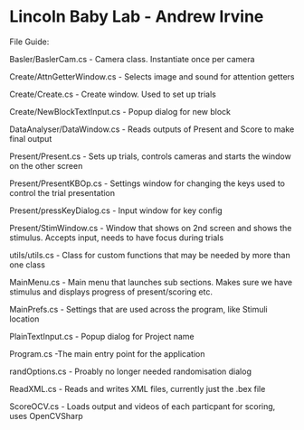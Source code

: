 # Lincoln Baby Lab - Andrew Irvine

File Guide:

Basler/BaslerCam.cs - Camera class. Instantiate once per camera

Create/AttnGetterWindow.cs - Selects image and sound for attention getters

Create/Create.cs - Create window. Used to set up trials

Create/NewBlockTextInput.cs - Popup dialog for new block

DataAnalyser/DataWindow.cs - Reads outputs of Present and Score to make final output

Present/Present.cs - Sets up trials, controls cameras and starts the window on the other screen

Present/PresentKBOp.cs - Settings window for changing the keys used to control the trial presentation

Present/pressKeyDialog.cs - Input window for key config

Present/StimWindow.cs - Window that shows on 2nd screen and shows the stimulus. Accepts input, needs to have focus during trials

utils/utils.cs - Class for custom functions that may be needed by more than one class

MainMenu.cs - Main menu that launches sub sections. Makes sure we have stimulus and displays progress of present/scoring etc.

MainPrefs.cs - Settings that are used across the program, like Stimuli location

PlainTextInput.cs - Popup dialog for Project name

Program.cs -The main entry point for the application

randOptions.cs - Proably no longer needed randomisation dialog

ReadXML.cs - Reads and writes XML files, currently just the .bex file

ScoreOCV.cs - Loads output and videos of each particpant for scoring, uses OpenCVSharp
